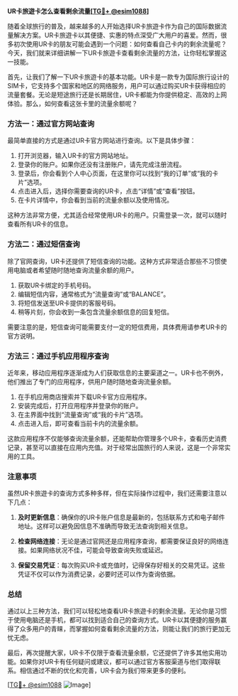 **UR卡旅遊卡怎么查看剩余流量[[TG💪+ @esim1088](https://t.me/s/esim1088)]**

随着全球旅行的普及，越来越多的人开始选择UR卡旅遊卡作为自己的国际数据流量解决方案。UR卡旅遊卡以其便捷、实惠的特点深受广大用户的喜爱。然而，很多初次使用UR卡的朋友可能会遇到一个问题：如何查看自己卡内的剩余流量呢？今天，我们就来详细讲解一下UR卡旅遊卡查看剩余流量的方法，让你轻松掌握这一技能。

首先，让我们了解一下UR卡旅遊卡的基本功能。UR卡是一款专为国际旅行设计的SIM卡，它支持多个国家和地区的网络服务，用户可以通过购买UR卡获得相应的流量套餐。无论是短途旅行还是长期居住，UR卡都能为你提供稳定、高效的上网体验。那么，如何查看这张卡里的流量余额呢？

### 方法一：通过官方网站查询

最简单直接的方式是通过UR卡官方网站进行查询。以下是具体步骤：

1. 打开浏览器，输入UR卡的官方网站地址。
2. 登录你的账户。如果你还没有注册账户，请先完成注册流程。
3. 登录后，你会看到个人中心页面，在这里你可以找到“我的订单”或“我的卡片”选项。
4. 点击进入后，选择你需要查询的UR卡，点击“详情”或“查看”按钮。
5. 在卡片详情中，你会看到当前的流量余额以及使用情况。

这种方法非常方便，尤其适合经常使用UR卡的用户。只需登录一次，就可以随时查看所有UR卡的信息。

### 方法二：通过短信查询

除了官网查询，UR卡还提供了短信查询的功能。这种方式非常适合那些不习惯使用电脑或者希望随时随地查询流量余额的用户。

1. 获取UR卡绑定的手机号码。
2. 编辑短信内容，通常格式为“流量查询”或“BALANCE”。
3. 将短信发送至UR卡提供的客服号码。
4. 稍等片刻，你会收到一条包含流量余额信息的回复短信。

需要注意的是，短信查询可能需要支付一定的短信费用，具体费用请参考UR卡的官方说明。

### 方法三：通过手机应用程序查询

近年来，移动应用程序逐渐成为人们获取信息的主要渠道之一。UR卡也不例外，他们推出了专门的应用程序，供用户随时随地查询流量余额。

1. 在手机应用商店搜索并下载UR卡官方应用程序。
2. 安装完成后，打开应用程序并登录你的账户。
3. 在主界面中找到“流量查询”或“我的卡片”选项。
4. 点击进入后，即可查看当前卡内的流量余额。

这款应用程序不仅能够查询流量余额，还能帮助你管理多个UR卡，查看历史消费记录，甚至可以直接在应用内充值。对于经常出国旅行的人来说，这是一个非常实用的工具。

### 注意事项

虽然UR卡旅遊卡的查询方式多种多样，但在实际操作过程中，我们还需要注意以下几点：

1. **及时更新信息**：确保你的UR卡账户信息是最新的，包括联系方式和电子邮件地址。这样可以避免因信息不准确而导致无法查询到相关信息。
   
2. **检查网络连接**：无论是通过官网还是应用程序查询，都需要保证良好的网络连接。如果网络状况不佳，可能会导致查询失败或延迟。

3. **保留交易凭证**：每次购买UR卡或充值时，记得保存好相关的交易凭证。这些凭证不仅可以作为消费记录，必要时还可以作为查询依据。

### 总结

通过以上三种方法，我们可以轻松地查看UR卡旅遊卡的剩余流量。无论你是习惯于使用电脑还是手机，都可以找到适合自己的查询方式。UR卡以其便捷的服务赢得了众多用户的青睐，而掌握如何查看剩余流量的方法，则能让我们的旅行更加无忧无虑。

最后，再次提醒大家，UR卡不仅限于查看流量余额，它还提供了许多其他实用功能。如果你对UR卡有任何疑问或建议，都可以通过官方客服渠道与他们取得联系。相信通过不断的优化和完善，UR卡会为我们带来更多的便利。

[[TG💪+ @esim1088](https://t.me/s/esim1088) ![Image](https://i.postimg.cc/4NQfJmqS/Snipaste-2025-05-13-00-14-12.png)]